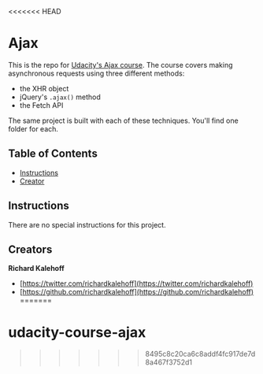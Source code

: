 <<<<<<< HEAD
# Ajax

This is the repo for [Udacity's Ajax course](). The course covers making asynchronous requests using three different methods:

* the XHR object
* jQuery's `.ajax()` method
* the Fetch API

The same project is built with each of these techniques. You'll find one folder for each.

## Table of Contents

* [Instructions](#instructions)
* [Creator](#creators)

## Instructions

There are no special instructions for this project.

## Creators

**Richard Kalehoff**

* [https://twitter.com/richardkalehoff](https://twitter.com/richardkalehoff)
* [https://github.com/richardkalehoff](https://github.com/richardkalehoff)
=======
# udacity-course-ajax
>>>>>>> 8495c8c20ca6c8addf4fc917de7d8a467f3752d1
